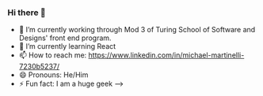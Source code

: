 ### Hi there 👋

- 🔭 I’m currently working through Mod 3 of  Turing School of Software and Designs' front end program. 
- 🌱 I’m currently learning React
- 📫 How to reach me: https://www.linkedin.com/in/michael-martinelli-7230b5237/
- 😄 Pronouns: He/Him
- ⚡ Fun fact: I am a huge geek
-->

